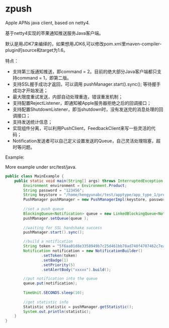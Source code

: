 zpush
=====

Apple APNs java client, based on netty4.
 
基于netty4实现的苹果通知推送服务Java客户端。

默认是用JDK7来编绎的，如果想用JDK6,可以修改pom.xml里maven-compiler-plugin的source和target为1.6。

特点：
* 支持第三版通知推送，即command = 2。目前的绝大部分Java客户端都只支持command = 1，即第二版。
* 支持SSL握手成功才返回，可以调用 pushManager.start().sync(); 等待握手成功才开始发送；
* 最大限度重试发送，内部自动处理重连，错误重发机制；
* 支持配置RejectListener，即通知被Apple服务器拒绝之后的回调接口；
* 支持配置ShutdownListener，即当shutdown时，没有发送完的消息处理的回调接口；
* 支持发送统计信息；
* 实现组件分离，可以利用PushClient，FeedbackClient来写一些灵活的代码；
* Notification发送者可以自己定义设置发送的Queue，自己灵活处理阻塞，超时等问题。

Example:

More example under src/test/java.
```java
public class MainExample {
	public static void main(String[] args) throws InterruptedException {
		Environment environment = Environment.Product;
		String password = "123456";
		String keystore = "/home/hengyunabc/test/apptype/app_type_1/productAPNS.p12";
		PushManager pushManager = new PushManagerImpl(keystore, password, environment);
		
		//set a push queue
		BlockingQueue<Notification> queue = new LinkedBlockingQueue<Notification>(8192);
		pushManager.setQueue(queue );
		
		//waiting for SSL handshake success
		pushManager.start().sync();

		//build a notification
		String token = "5f6aa01d8e3358949b7c25d461bb78ad740f4707462c7eafbebcf74fa5ddb387";
		Notification notification = new NotificationBuilder()
				.setToken(token)
				.setBadge(1)
				.setPriority(5)
				.setAlertBody("xxxxx").build();

		//put notification into the queue
		queue.put(notification);
		
		TimeUnit.SECONDS.sleep(10);
		
		//get statistic info
		Statistic statistic = pushManager.getStatistic();
		System.out.println(statistic);
	}
}
```
